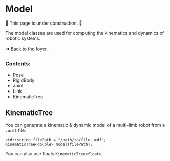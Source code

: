 # Model

:construction: This page is under construction. :construction:

The model classes are used for computing the kinematics and dynamics of robotic systems.

[:rewind: Back to the foyer.](../README.md)

### Contents:
- Pose
- RigidBody
- Joint
- Link
- KinematicTree

## KinematicTree

You can generate a kinematic & dynamic model of a multi-limb robot from a `.urdf` file:

```
std::string filePath = "/path/to/file.urdf";
KinematicTree<double> model(filePath);
```
You can also use floats `KinematicTree<float>`.

